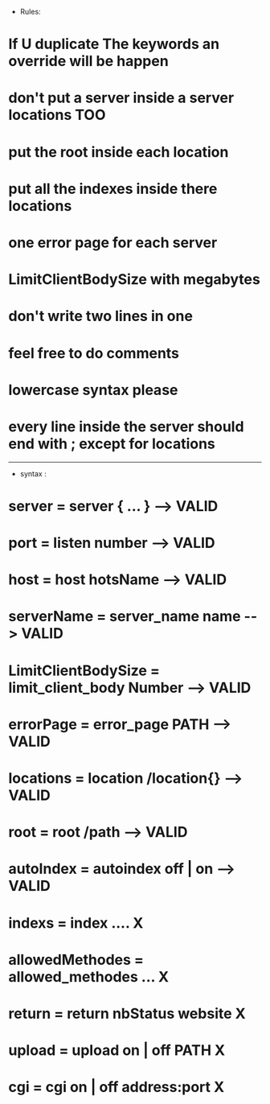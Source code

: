 - Rules:
# If U duplicate The keywords an override will be happen
# don't put a server inside a server locations TOO
# put the root inside each location
# put all the indexes inside there locations
# one error page for each server
# LimitClientBodySize with megabytes
# don't write two lines in one
# feel free to do comments
# lowercase syntax please
# every line inside the server should end with ; except for locations

__________________________________________________________

- syntax :
# server = server { ... } --> VALID
# port = listen number --> VALID
# host = host hotsName --> VALID
# serverName = server_name name --> VALID
# LimitClientBodySize = limit_client_body Number --> VALID
# errorPage = error_page PATH --> VALID
# locations = location /location{} --> VALID
# root = root /path --> VALID
# autoIndex = autoindex off | on --> VALID
# indexs = index .... X
# allowedMethodes = allowed_methodes ... X
# return = return nbStatus website X
# upload = upload on | off PATH X
# cgi = cgi on | off address:port X